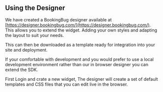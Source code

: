 ## Using the Designer

We have created a BookingBug designer available at [https://designer.bookingbug.com/](https://designer.bookingbug.com/). This allows you to extend the widget. Adding your own styles and adapting the layout to suit your needs.

This can then be downloaded as a template ready for integration into your site and deployment.

If your comfortable with development and you would prefer to use a local development environment rather than our in browser designer you can extend the SDK.

First Login and crate a new widget, The designer will create a set of default templates and CSS files that you can edit live in the browser.